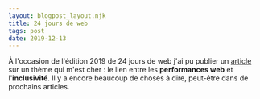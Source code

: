 ```yaml
---
layout: blogpost_layout.njk
title: 24 jours de web
tags: post
date: 2019-12-13
---
```


À l'occasion de l'édition 2019 de 24 jours de web j'ai pu publier un
[article](https://www.24joursdeweb.fr/2019/performances-web-du-taux-de-conversion-au-taux-d-inclusion/)
sur un thème qui m'est cher : le lien entre les **performances web** et
l'**inclusivité**. Il y a encore beaucoup de choses à dire, peut-être dans de
prochains articles.
